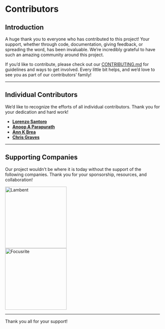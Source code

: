 # Contributors

## Introduction

A huge thank you to everyone who has contributed to this project! Your support, whether through code, documentation, giving feedback, or spreading the word, has been invaluable. We’re incredibly grateful to have such an amazing community around this project.

If you’d like to contribute, please check out our [CONTRIBUTING.md](./CONTRIBUTING.md) for guidelines and ways to get involved. Every little bit helps, and we’d love to see you as part of our contributors’ family!

---

## Individual Contributors

We’d like to recognize the efforts of all individual contributors. Thank you for your dedication and hard work!

- [**Lorenzo Santoro**](https://www.linkedin.com/in/lorenzo-santoro-57172626/)
- [**Anoop A Parapurath**](https://www.linkedin.com/in/anoop-a-parapurath-137a3b4/)
- [**Ann K Brea**](https://www.linkedin.com/in/annkbrea/)
- [**Chris Graves**](https://www.linkedin.com/in/chris-graves-23455ab8/)

---

## Supporting Companies

Our project wouldn’t be where it is today without the support of the following companies. Thank you for your sponsorship, resources, and collaboration!

<a href="https://lambentspaces.com/">
  <img src="https://lambentspaces.com/wp-content/uploads/2022/08/Lambent_horizontal_color.png" alt="Lambent" width="200">
</a>

<br>

<a href="https://focusrite.com/">
  <img src="https://cdn11.bigcommerce.com/s-7exlzlf13h/images/stencil/250x100/focusrite-logo_1670497975__72107.original.png" alt="Focusrite" width="200">
</a>

---

Thank you all for your support!
